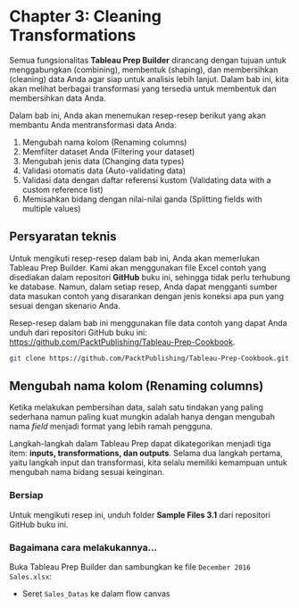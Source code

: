 # Chapter 3: Cleaning Transformations

Semua fungsionalitas **Tableau Prep Builder** dirancang dengan tujuan untuk menggabungkan (combining), membentuk (shaping), dan membersihkan (cleaning) data Anda agar siap untuk analisis lebih lanjut. Dalam bab ini, kita akan melihat berbagai transformasi yang tersedia untuk membentuk dan membersihkan data Anda.

Dalam bab ini, Anda akan menemukan resep-resep berikut yang akan membantu Anda mentransformasi data Anda:

1. Mengubah nama kolom (Renaming columns)
2. Memfilter dataset Anda (Filtering your dataset)
3. Mengubah jenis data (Changing data types)
4. Validasi otomatis data (Auto-validating data)
5. Validasi data dengan daftar referensi kustom (Validating data with a custom reference list)
6. Memisahkan bidang dengan nilai-nilai ganda (Splitting fields with multiple values)

## Persyaratan teknis

Untuk mengikuti resep-resep dalam bab ini, Anda akan memerlukan Tableau Prep Builder. Kami akan menggunakan file Excel contoh yang disediakan dalam repositori **GitHub** buku ini, sehingga tidak perlu terhubung ke database. Namun, dalam setiap resep, Anda dapat mengganti sumber data masukan contoh yang disarankan dengan jenis koneksi apa pun yang sesuai dengan skenario Anda.

Resep-resep dalam bab ini menggunakan file data contoh yang dapat Anda unduh dari repositori GitHub buku ini: https://github.com/PacktPublishing/Tableau-Prep-Cookbook.

```bash
git clone https://github.com/PacktPublishing/Tableau-Prep-Cookbook.git
```

## Mengubah nama kolom (Renaming columns)

Ketika melakukan pembersihan data, salah satu tindakan yang paling sederhana namun paling kuat mungkin adalah hanya dengan mengubah nama _field_ menjadi format yang lebih ramah pengguna.

Langkah-langkah dalam Tableau Prep dapat dikategorikan menjadi tiga item: **inputs, transformations, dan outputs**. Selama dua langkah pertama, yaitu langkah input dan transformasi, kita selalu memiliki kemampuan untuk mengubah nama bidang sesuai keinginan.

### Bersiap

Untuk mengikuti resep ini, unduh folder **Sample Files 3.1** dari repositori GitHub buku ini.

### Bagaimana cara melakukannya…

Buka Tableau Prep Builder dan sambungkan ke file `December 2016 Sales.xlsx`:

- Seret `Sales_Datas` ke dalam flow canvas
